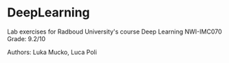 # DeepLearning

Lab exercises for Radboud University's course Deep Learning NWI-IMC070 <br/>
Grade: 9.2/10

Authors: Luka Mucko, Luca Poli
